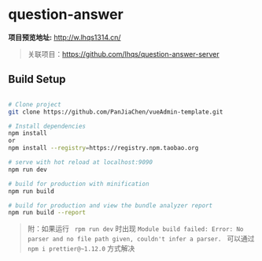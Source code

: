 # question-answer


**项目预览地址:** http://w.lhqs1314.cn/

> 关联项目：https://github.com/lhqs/question-answer-server

## Build Setup

``` bash

# Clone project
git clone https://github.com/PanJiaChen/vueAdmin-template.git

# Install dependencies
npm install 
or
npm install --registry=https://registry.npm.taobao.org

# serve with hot reload at localhost:9090
npm run dev

# build for production with minification
npm run build

# build for production and view the bundle analyzer report
npm run build --report
```

> 附：如果运行 ` rpm run dev` 时出现 `Module build failed: Error: No parser and no file path given, couldn't infer a parser.
` 可以通过 `npm i prettier@~1.12.0` 方式解决



